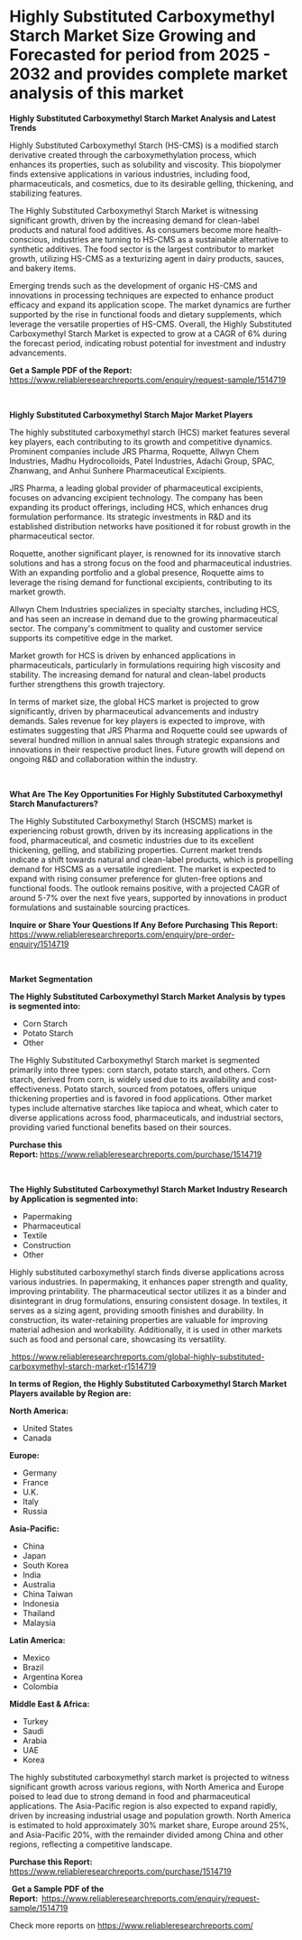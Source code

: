 <p><h1>Highly Substituted Carboxymethyl Starch Market Size Growing and Forecasted for period from 2025 - 2032 and provides complete market analysis of this market</h1></p><p><strong>Highly Substituted Carboxymethyl Starch Market Analysis and Latest Trends</strong></p>
<p><p>Highly Substituted Carboxymethyl Starch (HS-CMS) is a modified starch derivative created through the carboxymethylation process, which enhances its properties, such as solubility and viscosity. This biopolymer finds extensive applications in various industries, including food, pharmaceuticals, and cosmetics, due to its desirable gelling, thickening, and stabilizing features.</p><p>The Highly Substituted Carboxymethyl Starch Market is witnessing significant growth, driven by the increasing demand for clean-label products and natural food additives. As consumers become more health-conscious, industries are turning to HS-CMS as a sustainable alternative to synthetic additives. The food sector is the largest contributor to market growth, utilizing HS-CMS as a texturizing agent in dairy products, sauces, and bakery items.</p><p>Emerging trends such as the development of organic HS-CMS and innovations in processing techniques are expected to enhance product efficacy and expand its application scope. The market dynamics are further supported by the rise in functional foods and dietary supplements, which leverage the versatile properties of HS-CMS. Overall, the Highly Substituted Carboxymethyl Starch Market is expected to grow at a CAGR of 6% during the forecast period, indicating robust potential for investment and industry advancements.</p></p>
<p><strong>Get a Sample PDF of the Report:&nbsp;</strong> <a href="https://www.reliableresearchreports.com/enquiry/request-sample/1514719?utm_campaign=2662&utm_medium=2&utm_source=Github&utm_content=ia&utm_term=29032025&utm_id=highly-substituted-carboxymethyl-starch">https://www.reliableresearchreports.com/enquiry/request-sample/1514719</a></p>
<p>&nbsp;</p>
<p><strong>Highly Substituted Carboxymethyl Starch Major Market Players</strong></p>
<p><p>The highly substituted carboxymethyl starch (HCS) market features several key players, each contributing to its growth and competitive dynamics. Prominent companies include JRS Pharma, Roquette, Allwyn Chem Industries, Madhu Hydrocolloids, Patel Industries, Adachi Group, SPAC, Zhanwang, and Anhui Sunhere Pharmaceutical Excipients.</p><p>JRS Pharma, a leading global provider of pharmaceutical excipients, focuses on advancing excipient technology. The company has been expanding its product offerings, including HCS, which enhances drug formulation performance. Its strategic investments in R&D and its established distribution networks have positioned it for robust growth in the pharmaceutical sector.</p><p>Roquette, another significant player, is renowned for its innovative starch solutions and has a strong focus on the food and pharmaceutical industries. With an expanding portfolio and a global presence, Roquette aims to leverage the rising demand for functional excipients, contributing to its market growth. </p><p>Allwyn Chem Industries specializes in specialty starches, including HCS, and has seen an increase in demand due to the growing pharmaceutical sector. The company's commitment to quality and customer service supports its competitive edge in the market.</p><p>Market growth for HCS is driven by enhanced applications in pharmaceuticals, particularly in formulations requiring high viscosity and stability. The increasing demand for natural and clean-label products further strengthens this growth trajectory. </p><p>In terms of market size, the global HCS market is projected to grow significantly, driven by pharmaceutical advancements and industry demands. Sales revenue for key players is expected to improve, with estimates suggesting that JRS Pharma and Roquette could see upwards of several hundred million in annual sales through strategic expansions and innovations in their respective product lines. Future growth will depend on ongoing R&D and collaboration within the industry.</p></p>
<p>&nbsp;</p>
<p><strong>What Are The Key Opportunities For Highly Substituted Carboxymethyl Starch Manufacturers?</strong></p>
<p><p>The Highly Substituted Carboxymethyl Starch (HSCMS) market is experiencing robust growth, driven by its increasing applications in the food, pharmaceutical, and cosmetic industries due to its excellent thickening, gelling, and stabilizing properties. Current market trends indicate a shift towards natural and clean-label products, which is propelling demand for HSCMS as a versatile ingredient. The market is expected to expand with rising consumer preference for gluten-free options and functional foods. The outlook remains positive, with a projected CAGR of around 5-7% over the next five years, supported by innovations in product formulations and sustainable sourcing practices.</p></p>
<p><strong>Inquire or Share Your Questions If Any Before Purchasing This Report:</strong> <a href="https://www.reliableresearchreports.com/enquiry/pre-order-enquiry/1514719?utm_campaign=2662&utm_medium=2&utm_source=Github&utm_content=ia&utm_term=29032025&utm_id=highly-substituted-carboxymethyl-starch">https://www.reliableresearchreports.com/enquiry/pre-order-enquiry/1514719</a></p>
<p>&nbsp;</p>
<p><strong>Market Segmentation</strong></p>
<p><strong>The Highly Substituted Carboxymethyl Starch Market Analysis by types is segmented into:</strong></p>
<p><ul><li>Corn Starch</li><li>Potato Starch</li><li>Other</li></ul></p>
<p><p>The Highly Substituted Carboxymethyl Starch market is segmented primarily into three types: corn starch, potato starch, and others. Corn starch, derived from corn, is widely used due to its availability and cost-effectiveness. Potato starch, sourced from potatoes, offers unique thickening properties and is favored in food applications. Other market types include alternative starches like tapioca and wheat, which cater to diverse applications across food, pharmaceuticals, and industrial sectors, providing varied functional benefits based on their sources.</p></p>
<p><strong>Purchase this Report:&nbsp;</strong><a href="https://www.reliableresearchreports.com/purchase/1514719?utm_campaign=2662&utm_medium=2&utm_source=Github&utm_content=ia&utm_term=29032025&utm_id=highly-substituted-carboxymethyl-starch">https://www.reliableresearchreports.com/purchase/1514719</a></p>
<p>&nbsp;</p>
<p><strong>The Highly Substituted Carboxymethyl Starch Market Industry Research by Application is segmented into:</strong></p>
<p><ul><li>Papermaking</li><li>Pharmaceutical</li><li>Textile</li><li>Construction</li><li>Other</li></ul></p>
<p><p>Highly substituted carboxymethyl starch finds diverse applications across various industries. In papermaking, it enhances paper strength and quality, improving printability. The pharmaceutical sector utilizes it as a binder and disintegrant in drug formulations, ensuring consistent dosage. In textiles, it serves as a sizing agent, providing smooth finishes and durability. In construction, its water-retaining properties are valuable for improving material adhesion and workability. Additionally, it is used in other markets such as food and personal care, showcasing its versatility.</p></p>
<p><a href="https://www.reliableresearchreports.com/global-highly-substituted-carboxymethyl-starch-market-r1514719?utm_campaign=2662&utm_medium=2&utm_source=Github&utm_content=ia&utm_term=29032025&utm_id=highly-substituted-carboxymethyl-starch">&nbsp;https://www.reliableresearchreports.com/global-highly-substituted-carboxymethyl-starch-market-r1514719</a></p>
<p><strong>In terms of Region, the Highly Substituted Carboxymethyl Starch Market Players available by Region are:</strong></p>
<p>
    <p> <strong> North America: </strong>
        <ul>
            <li>United States</li>
            <li>Canada</li>
        </ul>
        </p> 
    <p> <strong> Europe: </strong>
        <ul>
            <li>Germany</li>
            <li>France</li>
            <li>U.K.</li>
            <li>Italy</li>
            <li>Russia</li>
        </ul>
        </p> 
    <p> <strong> Asia-Pacific: </strong>
        <ul>
            <li>China</li>
            <li>Japan</li>
            <li>South Korea</li>
            <li>India</li>
            <li>Australia</li>
            <li>China Taiwan</li>
            <li>Indonesia</li>
            <li>Thailand</li>
            <li>Malaysia</li>
        </ul>
        </p> 
    <p> <strong> Latin America: </strong>
        <ul>
            <li>Mexico</li>
            <li>Brazil</li>
            <li>Argentina Korea</li>
            <li>Colombia</li>
        </ul>
        </p> 
    <p> <strong> Middle East & Africa: </strong>
        <ul>
            <li>Turkey</li>
            <li>Saudi</li>
            <li>Arabia</li>
            <li>UAE</li>
            <li>Korea</li>
        </ul>
    </p>
    </p>
<p><p>The highly substituted carboxymethyl starch market is projected to witness significant growth across various regions, with North America and Europe poised to lead due to strong demand in food and pharmaceutical applications. The Asia-Pacific region is also expected to expand rapidly, driven by increasing industrial usage and population growth. North America is estimated to hold approximately 30% market share, Europe around 25%, and Asia-Pacific 20%, with the remainder divided among China and other regions, reflecting a competitive landscape.</p></p>
<p><strong>Purchase this Report: </strong><a href="https://www.reliableresearchreports.com/purchase/1514719?utm_campaign=2662&utm_medium=2&utm_source=Github&utm_content=ia&utm_term=29032025&utm_id=highly-substituted-carboxymethyl-starch">https://www.reliableresearchreports.com/purchase/1514719</a></p>
<p>&nbsp;<strong>Get a Sample PDF of the Report:&nbsp;&nbsp;</strong><a href="https://www.reliableresearchreports.com/enquiry/request-sample/1514719?utm_campaign=2662&utm_medium=2&utm_source=Github&utm_content=ia&utm_term=29032025&utm_id=highly-substituted-carboxymethyl-starch">https://www.reliableresearchreports.com/enquiry/request-sample/1514719</a></p>
<p><strong></strong></p>
<p>Check more reports on <a href="https://www.reliableresearchreports.com/?utm_campaign=2662&utm_medium=2&utm_source=Github&utm_content=ia&utm_term=29032025&utm_id=highly-substituted-carboxymethyl-starch">https://www.reliableresearchreports.com/</a></p>
